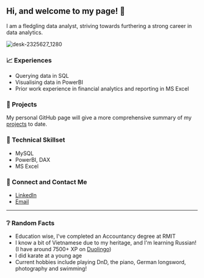 ## Hi, and welcome to my page! 👋
I am a fledgling data analyst, striving towards furthering a strong career in data analytics.

![desk-2325627_1280](https://github.com/equanimittyy/equanimittyy/assets/104692345/b5d92388-2839-4796-99de-a24a1d88315a)


### 📈 Experiences
- Querying data in SQL
- Visualising data in PowerBI
- Prior work experience in financial analytics and reporting in MS Excel

### 📑 Projects
My personal GitHub page will give a more comprehensive summary of my [projects](https://equanimittyy.github.io/stephennguyens.github.io/) to date.

### 🧰 Technical Skillset
- MySQL
- PowerBI, DAX
- MS Excel

### 📧 Connect and Contact Me
- [LinkedIn](https://www.linkedin.com/in/stephen-nguyen-69b282176)
- [Email](mailto:stephennguyen@live.com.au)

---
### ❔ Random Facts
- Education wise, I've completed an Accountancy degree at RMIT
- I know a bit of Vietnamese due to my heritage, and I'm learning Russian! (I have around 7500+ XP on [Duolingo](https://www.duolingo.com/))
- I did karate at a young age
- Current hobbies include playing DnD, the piano, German longsword, photography and swimming!
<!--
**equanimittyy/equanimittyy** is a ✨ _special_ ✨ repository because its `README.md` (this file) appears on your GitHub profile.

Here are some ideas to get you started:

- 🔭 I’m currently working on ...
- 🌱 I’m currently learning ...
- 👯 I’m looking to collaborate on ...
- 🤔 I’m looking for help with ...
- 💬 Ask me about ...
- 📫 How to reach me: ...
- 😄 Pronouns: ...
- ⚡ Fun fact: ...
-->
